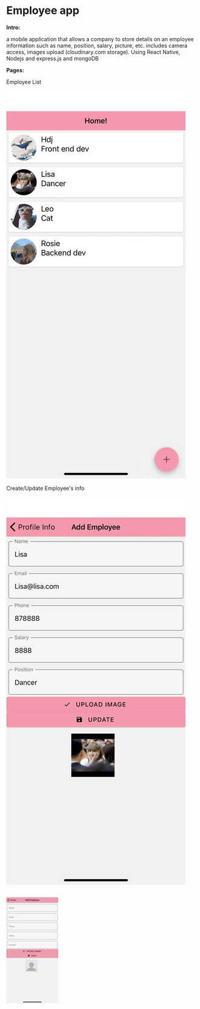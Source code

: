 # Employee app

**Intro:**

a mobile application that allows a company to store details on an employee information such as name, position, salary, picture, etc.
includes camera access, images upload (cloudinary.com storage). Using React Native, Nodejs and express.js and mongoDB

**Pages:**

Employee List

![alt text](img/9591606111138_.pic.jpg?=16x9)

Create/Update Employee's info

![alt text](img/9601606111139_.pic.jpg?=16x9)

![alt text](img/9621606111141_.pic.jpg?=16x9)
